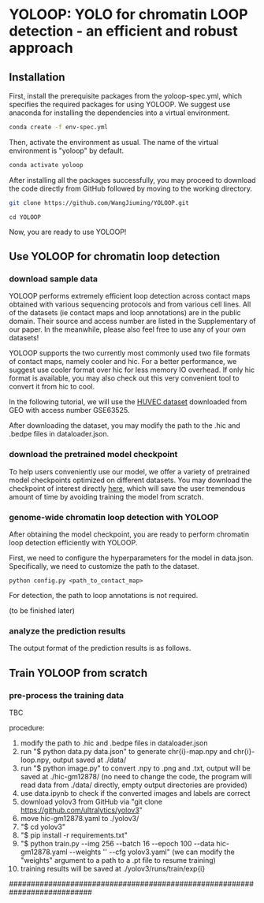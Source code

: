 # YOLOOP: YOLO for chromatin LOOP detection - an efficient and robust approach


## Installation

First, install the prerequisite packages from the yoloop-spec.yml, which specifies the required packages for using YOLOOP. We suggest use anaconda for installing the dependencies into a virtual environment.

```bash
conda create -f env-spec.yml
```

Then, activate the environment as usual. The name of the virtual environment is "yoloop" by default.

```bash
conda activate yoloop
```

After installing all the packages successfully, you may proceed to download the code directly from GitHub followed by moving to the working directory.

```bash
git clone https://github.com/WangJiuming/YOLOOP.git
```
```bach
cd YOLOOP
```

Now, you are ready to use YOLOOP!

## Use YOLOOP for chromatin loop detection
### download sample data
YOLOOP performs extremely efficient loop detection across contact maps obtained with various sequencing protocols and from various cell lines. All of the datasets (ie contact maps and loop annotations) are in the public domain. Their source and access number are listed in the Supplementary of our paper. In the meanwhile, please also feel free to use any of your own datasets!

YOLOOP supports the two currently most commonly used two file formats of contact maps, namely cooler and hic. For a better performance, we suggest use cooler format over hic for less memory IO overhead. If only hic format is available, you may also check out this very convenient tool to convert it from hic to cool.

In the following tutorial, we will use the [HUVEC dataset](https://www.ncbi.nlm.nih.gov/geo/query/acc.cgi?acc=GSE63525) downloaded from GEO with access number GSE63525.

After downloading the dataset, you may modify the path to the .hic and .bedpe files in dataloader.json.

### download the pretrained model checkpoint

To help users conveniently use our model, we offer a variety of pretrained model checkpoints optimized on different datasets. You may download the checkpoint of interest directly [here](https://drive.google.com/drive/folders/1yyqtltWRwDi-YRTHjii7hD1W08XiUevf?usp=sharing), which will save the user tremendous amount of time by avoiding training the model from scratch. 

### genome-wide chromatin loop detection with YOLOOP

After obtaining the model checkpoint, you are ready to perform chromatin loop detection efficiently with YOLOOP.

First, we need to configure the hyperparameters for the model in data.json. Specifically, we need to customize the path to the dataset.
```bach
python config.py <path_to_contact_map>
```
For detection, the path to loop annotations is not required.

(to be finished later)

### analyze the prediction results

The output format of the prediction results is as follows.

## Train YOLOOP from scratch

### pre-process the training data

TBC

procedure:
1. modify the path to .hic and .bedpe files in dataloader.json
2. run "$ python data.py data.json" to generate chr{i}-map.npy and chr{i}-loop.npy, output saved at ./data/
3. run "$ python image.py" to convert .npy to .png and .txt, output will be saved at ./hic-gm12878/
   (no need to change the code, the program will read data from ./data/ directly, empty output directories are provided)
4. use data.ipynb to check if the converted images and labels are correct
5. download yolov3 from GitHub via "git clone https://github.com/ultralytics/yolov3"
6. move hic-gm12878.yaml to ./yolov3/
7. "$ cd yolov3"
8. "$ pip install -r requirements.txt"
9. "$ python train.py --img 256 --batch 16 --epoch 100 --data hic-gm12878.yaml --weights '' --cfg yolov3.yaml"
   (we can modify the "weights" argument to a path to a .pt file to resume training)
10. training results will be saved at ./yolov3/runs/train/exp{i}





###########################################################################









